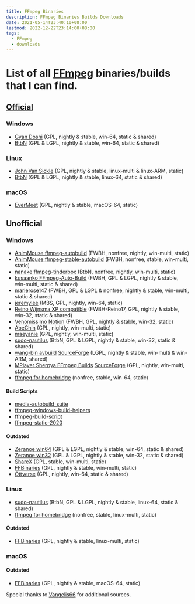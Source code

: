 ```yaml
---
title: FFmpeg Binaries
description: FFmpeg Binaries Builds Downloads
date: 2021-05-14T23:40:10+08:00
lastmod: 2022-12-22T23:14:00+08:00
tags:
  - FFmpeg
  - downloads
---
```

# List of all [FFmpeg](https://ffmpeg.org) binaries/builds that I can find.

## [Official](https://ffmpeg.org/download.html)
### Windows
* [Gyan Doshi](https://www.gyan.dev/ffmpeg/builds/) (GPL, nightly & stable, win-64, static & shared)
* [BtbN](https://github.com/BtbN/FFmpeg-Builds/releases) (GPL & LGPL, nightly & stable, win-64, static & shared)

### Linux
* [John Van Sickle](https://johnvansickle.com/ffmpeg/) (GPL, nightly & stable, linux-multi & linux-ARM, static)
* [BtbN](https://github.com/BtbN/FFmpeg-Builds/releases) (GPL & LGPL, nightly & stable, linux-64, static & shared)

### macOS
* [EverMeet](https://evermeet.cx/ffmpeg/) (GPL, nightly & stable, macOS-64, static)

## Unofficial
### Windows
* [AnimMouse ffmpeg-autobuild](https://github.com/AnimMouse/ffmpeg-autobuild) (FWBH, nonfree, nightly, win-multi, static)
* [AnimMouse ffmpeg-stable-autobuild](https://github.com/AnimMouse/ffmpeg-stable-autobuild) (FWBH, nonfree, stable, win-multi, static)
* [nanake ffmpeg-tinderbox](https://github.com/nanake/ffmpeg-tinderbox) (BtbN, nonfree, nightly, win-multi, static)
* [kusaanko FFmpeg-Auto-Build](https://github.com/kusaanko/FFmpeg-Auto-Build) (FWBH, GPL & LGPL, nightly & stable, win-multi, static & shared)
* [marierose147](https://github.com/marierose147/ffmpeg_windows_exe_with_fdk_aac) (FWBH, GPL & LGPL & nonfree, nightly & stable, win-multi, static & shared)
* [jeremylee](https://jeremylee.sh/bin.html) (MBS, GPL, nightly, win-64, static)
* [Reino Wijnsma XP compatible](https://rwijnsma.home.xs4all.nl/files/ffmpeg/?C=M;O=D) (FWBH-Reino17, GPL, nightly & stable, win-32, static & shared)
* [Venomissimo Notion](https://www.notion.so/34dc4ddf501a4b98b46ea9fb4f3470af?v=878345c5d88f4d21a6520db752b5c29f) (FWBH, GPL, nightly & stable, win-32, static)
* [AbeChin](http://blog.k-tai-douga.com/category/359294-1.html) (GPL, nightly, win-multi, static)
* [maeyanie](https://jenkins.maeyanie.com/job/ffmpeg/) (GPL, nightly, win-multi, static)
* [sudo-nautilus](https://github.com/sudo-nautilus/FFmpeg-Builds-Win32/releases) (BtbN, GPL & LGPL, nightly & stable, win-32, static & shared)
* [wang-bin avbuild](https://github.com/wang-bin/avbuild) [SourceForge](https://sourceforge.net/projects/avbuild/files/) (LGPL, nightly & stable, win-multi & win-ARM, shared)
* [MPlayer Sherpya FFmpeg Builds](https://oss.netfarm.it/mplayer/) [SourceForge](https://sourceforge.net/projects/mplayer-win32/files/FFmpeg/) (GPL, nightly, win-multi, static)
* [ffmpeg for homebridge](https://github.com/homebridge/ffmpeg-for-homebridge) (nonfree, stable, win-64, static)

#### Build Scripts
* [media-autobuild_suite](https://github.com/m-ab-s/media-autobuild_suite)
* [ffmpeg-windows-build-helpers](https://github.com/rdp/ffmpeg-windows-build-helpers)
* [ffmpeg-build-script](https://github.com/markus-perl/ffmpeg-build-script)
* [ffmpeg-static-2020](https://github.com/TNTPro/ffmpeg-static-2020)

#### Outdated
* [Zeranoe win64](https://web.archive.org/web/20200918193258/https://ffmpeg.zeranoe.com/builds/win64/) (GPL & LGPL, nightly & stable, win-64, static & shared)
* [Zeranoe win32](https://web.archive.org/web/20200918193245/https://ffmpeg.zeranoe.com/builds/win32/) (GPL & LGPL, nightly & stable, win-32, static & shared)
* [ShareX](https://github.com/ShareX/FFmpeg) (GPL, stable, win-multi, static)
* [FFBinaries](https://ffbinaries.com/downloads) (GPL, nightly & stable, win-multi, static)
* [Ottverse](https://ottverse.com/ffmpeg-builds/) (GPL, nightly, win-64, static & shared)

### Linux
* [sudo-nautilus](https://github.com/sudo-nautilus/FFmpeg-Builds-Win32/releases) (BtbN, GPL & LGPL, nightly & stable, linux-64, static & shared)
* [ffmpeg for homebridge](https://github.com/homebridge/ffmpeg-for-homebridge) (nonfree, stable, linux-multi, static)

#### Outdated
* [FFBinaries](https://ffbinaries.com/downloads) (GPL, nightly & stable, linux-multi, static)

### macOS
#### Outdated
* [FFBinaries](https://ffbinaries.com/downloads) (GPL, nightly & stable, macOS-64, static)

Special thanks to [Vangelis66](https://github.com/AnimMouse/ffmpeg-autobuild/issues/274#issuecomment-853315861) for additional sources.